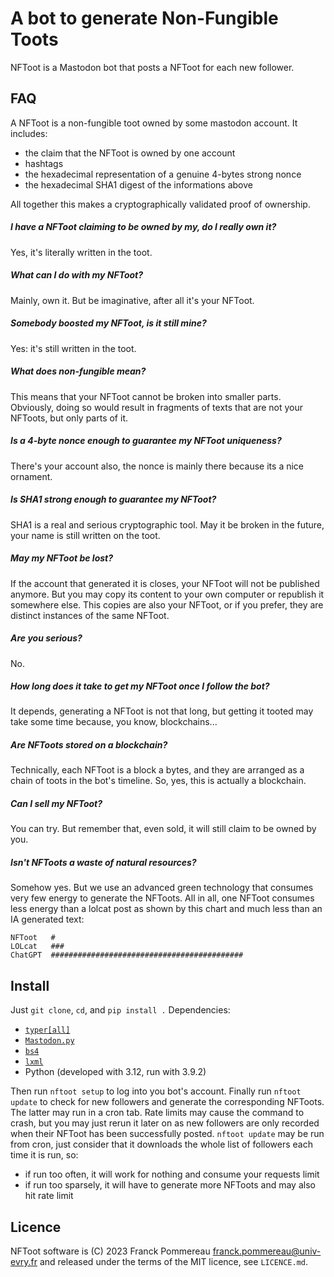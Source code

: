 # A bot to generate Non-Fungible Toots

NFToot is a Mastodon bot that posts a NFToot for each new follower.

## FAQ

A NFToot is a non-fungible toot owned by some mastodon account.
It includes:
 - the claim that the NFToot is owned by one account
 - hashtags
 - the hexadecimal representation of a genuine 4-bytes strong nonce
 - the hexadecimal SHA1 digest of the informations above

All together this makes a cryptographically validated proof of ownership.

##### I have a NFToot claiming to be owned by my, do I really own it?

Yes, it's literally written in the toot.

##### What can I do with my NFToot?
 
Mainly, own it.
But be imaginative, after all it's your NFToot.

##### Somebody boosted my NFToot, is it still mine?
  
Yes: it's still written in the toot.

##### What does non-fungible mean?

This means that your NFToot cannot be broken into smaller parts.
Obviously, doing so would result in fragments of texts that are not your NFToots, but only parts of it.

##### Is a 4-byte nonce enough to guarantee my NFToot uniqueness?

There's your account also, the nonce is mainly there because its a nice ornament.

##### Is SHA1 strong enough to guarantee my NFToot?

SHA1 is a real and serious cryptographic tool.
May it be broken in the future, your name is still written on the toot.

##### May my NFToot be lost?

If the account that generated it is closes, your NFToot will not be published anymore.
But you may copy its content to your own computer or republish it somewhere else.
This copies are also your NFToot, or if you prefer, they are distinct instances of the same NFToot.

##### Are you serious?

No.

##### How long does it take to get my NFToot once I follow the bot?

It depends, generating a NFToot is not that long, but getting it tooted may take some time because, you know, blockchains...

##### Are NFToots stored on a blockchain?

Technically, each NFToot is a block a bytes, and they are arranged as a chain of toots in the bot's timeline.
So, yes, this is actually a blockchain.

##### Can I sell my NFToot?

You can try.
But remember that, even sold, it will still claim to be owned by you.

##### Isn't NFToots a waste of natural resources?

Somehow yes.
But we use an advanced green technology that consumes very few energy to generate the NFToots.
All in all, one NFToot consumes less energy than a lolcat post as shown by this chart and much less than an IA generated text:

```
NFToot   #
LOLcat   ###
ChatGPT  ###########################################
```

## Install

Just `git clone`, `cd`, and `pip install .`
Dependencies:
 - [`typer[all]`](https://typer.tiangolo.com/)
 - [`Mastodon.py`](https://github.com/halcy/Mastodon.py)
 - [`bs4`](https://www.crummy.com/software/BeautifulSoup/)
 - [`lxml`](https://lxml.de/)
 - Python (developed with 3.12, run with 3.9.2)

Then run `nftoot setup` to log into you bot's account.
Finally run `nftoot update` to check for new followers and generate the corresponding NFToots.
The latter may run in a cron tab.
Rate limits may cause the command to crash, but you may just rerun it later on as new followers are only recorded when their NFToot has been successfully posted.
`nftoot update` may be run from cron, just consider that it downloads the whole list of followers each time it is run, so:
 - if run too often, it will work for nothing and consume your requests limit
 - if run too sparsely, it will have to generate more NFToots and may also hit rate limit

## Licence

NFToot software is (C) 2023 Franck Pommereau <franck.pommereau@univ-evry.fr> and released under the terms of the MIT licence, see `LICENCE.md`.
